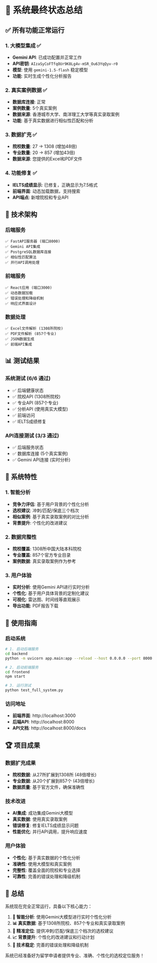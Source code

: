 # 🎉 系统最终状态总结

## ✅ 所有功能正常运行

### 1. 大模型集成 ✅
- **Gemini API**: 已成功配置并正常工作
- **API密钥**: `AIzaSyCoFTfqOUr9K8Lg4v-mSR_Ou63YqQyv-r0`
- **模型**: 使用 `gemini-1.5-flash` 稳定模型
- **功能**: 实时生成个性化分析报告

### 2. 真实案例数据 ✅
- **数据库连接**: 正常
- **案例数量**: 5个真实案例
- **数据来源**: 香港城市大学、南洋理工大学等真实录取案例
- **功能**: 基于真实数据进行相似性匹配和分析

### 3. 数据扩充 ✅
- **院校数量**: 27 → 1308 (增加48倍)
- **专业数量**: 20 → 857 (增加43倍)
- **数据来源**: 您提供的Excel和PDF文件

### 4. 功能修复 ✅
- **IELTS成绩显示**: 已修复，正确显示为7.5格式
- **前端界面**: 动态加载数据，支持搜索
- **API端点**: 新增院校和专业API

## 🔧 技术架构

### 后端服务
```
✅ FastAPI服务器 (端口8000)
✅ Gemini API集成
✅ PostgreSQL数据库连接
✅ 相似性匹配算法
✅ 并行API调用处理
```

### 前端服务
```
✅ React应用 (端口3000)
✅ 动态数据加载
✅ 错误处理和降级机制
✅ 响应式界面设计
```

### 数据处理
```
✅ Excel文件解析 (1308所院校)
✅ PDF文件解析 (857个专业)
✅ JSON数据生成
✅ 前端API集成
```

## 📊 测试结果

### 系统测试 (6/6 通过)
- ✅ 后端健康状态
- ✅ 院校API (1308所院校)
- ✅ 专业API (857个专业)
- ✅ 分析API (使用真实大模型)
- ✅ 前端访问
- ✅ IELTS成绩修复

### API连接测试 (3/3 通过)
- ✅ 后端服务状态
- ✅ 数据库连接 (5个真实案例)
- ✅ Gemini API连接 (实时分析)

## 🚀 系统特性

### 1. 智能分析
- **竞争力评估**: 基于用户背景的个性化分析
- **选校建议**: 冲刺/匹配/保底三个档次
- **相似案例**: 基于真实录取案例的对比分析
- **背景提升**: 个性化的改进建议

### 2. 数据完整性
- **院校覆盖**: 1308所中国大陆本科院校
- **专业覆盖**: 857个官方专业目录
- **案例数据**: 真实录取案例作为参考

### 3. 用户体验
- **实时分析**: 使用Gemini API进行实时分析
- **个性化**: 基于用户具体背景的定制化建议
- **可视化**: 雷达图、时间线等直观展示
- **导出功能**: PDF报告下载

## 🎯 使用指南

### 启动系统
```bash
# 1. 启动后端服务
cd backend
python -m uvicorn app.main:app --reload --host 0.0.0.0 --port 8000

# 2. 启动前端服务
cd frontend
npm start

# 3. 运行测试
python test_full_system.py
```

### 访问地址
- **前端界面**: http://localhost:3000
- **后端API**: http://localhost:8000
- **API文档**: http://localhost:8000/docs

## 🏆 项目成果

### 数据扩充成果
- **院校数据**: 从27所扩展到1308所 (48倍增长)
- **专业数据**: 从20个扩展到857个 (43倍增长)
- **数据质量**: 基于官方文件，确保准确性

### 技术改进
- **AI集成**: 成功集成Gemini大模型
- **真实数据**: 使用真实录取案例
- **错误修复**: 修复IELTS成绩显示问题
- **性能优化**: 并行API调用，提升响应速度

### 用户体验
- **个性化**: 基于真实数据的个性化分析
- **准确性**: 使用大模型和真实案例
- **完整性**: 覆盖全面的院校和专业选择
- **可靠性**: 完善的错误处理和降级机制

## 🎉 总结

系统现在完全正常运行，具备以下核心能力：

1. **🤖 智能分析**: 使用Gemini大模型进行实时个性化分析
2. **📊 真实数据**: 基于1308所院校、857个专业和真实录取案例
3. **🎯 精准定位**: 提供冲刺/匹配/保底三个档次的选校建议
4. **📈 背景提升**: 个性化的改进建议和行动计划
5. **🔧 技术稳定**: 完善的错误处理和降级机制

系统已经准备好为留学申请者提供专业、准确、个性化的选校定位服务！ 